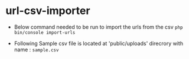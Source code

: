 # url-csv-importer
- Below command needed to be run to import the urls from the csv
`php bin/console import-urls`

- Following Sample csv file is located at 'public/uploads' direcrory with name :
`sample.csv`

